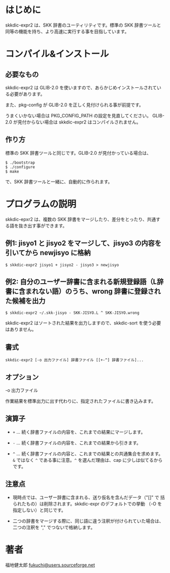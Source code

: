 はじめに
========

skkdic-expr2 は、SKK 辞書のユーティリティです。標準の SKK 辞書ツールと
同等の機能を持ち、より高速に実行する事を目指しています。


コンパイル&インストール
=======================

## 必要なもの

skkdic-expr2 は GLIB-2.0 を使いますので、あらかじめインストールされてい
る必要があります。

また、pkg-config が GLIB-2.0 を正しく見付けられる事が前提です。

うまくいかない場合は PKG_CONFIG_PATH の設定を見直してください。
GLIB-2.0 が見付からない場合は skkdic-expr2 はコンパイルされません。

## 作り方

標準の SKK 辞書ツールと同じです。GLIB-2.0 が見付かっている場合は、

  ```
  $ ./bootstrap
  $ ./configure
  $ make
  ```

で、SKK 辞書ツールと一緒に、自動的に作られます。


プログラムの説明
================

skkdic-epxr2 は、複数の SKK 辞書をマージしたり、差分をとったり、共通す
る語を抜き出す事ができます。

## 例1: jisyo1 と jisyo2 をマージして、jisyo3 の内容を引いてから newjisyo に格納

  ```
  $ skkdic-expr2 jisyo1 + jisyo2 - jisyo3 > newjisyo
  ```

## 例2: 自分のユーザー辞書に含まれる新規登録語（L辞書に含まれない語）のうち、wrong 辞書に登録された候補を出力

  ```
  $ skkdic-expr2 ~/.skk-jisyo - SKK-JISYO.L ^ SKK-JISYO.wrong
  ```

skkdic-expr2 はソートされた結果を出力しますので、skkdic-sort を使う必要
はありません。

## 書式

    skkdic-expr2 [-o 出力ファイル] 辞書ファイル [[+-^] 辞書ファイル]...

## オプション

-o 出力ファイル

作業結果を標準出力に出す代わりに、指定されたファイルに書き込みます。

## 演算子

  - `+` ... 続く辞書ファイルの内容を、これまでの結果にマージします。

  - `-` ... 続く辞書ファイルの内容を、これまでの結果から引きます。

  - `^` ... 続く辞書ファイルの内容と、これまでの結果との共通集合を求めます。
    `&` ではなく `^` である事に注意。`^` を選んだ理由は、cap に少しは似てるからです。

## 注意点

  * 現時点では、ユーザー辞書に含まれる、送り仮名を含んだデータ（"[]" で
    括られたもの）は削除されます。skkdic-expr のデフォルトでの挙動
    （-O を指定しない）と同じです。

  * 二つの辞書をマージする際に、同じ語に違う注釈が付けられていた場合は、
    二つの注釈を "," でつないで格納します。


著者
====

福地健太郎 <fukuchi@users.sourceforge.net>
